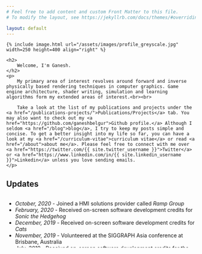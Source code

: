 ```yaml
---
# Feel free to add content and custom Front Matter to this file.
# To modify the layout, see https://jekyllrb.com/docs/themes/#overriding-theme-defaults

layout: default
---
```


<div class="home">

    {% include image.html url="/assets/images/profile_greyscale.jpg" width=250 height=400 align="right" %}
    
    <h2>
        Welcome, I'm Ganesh.
    </h2>
    <p> 
        My primary area of interest revolves around forward and inverse physically based rendering techniques in computer graphics. Game engine architecture, shader writing, simulation and learning algorithms form my extended areas of interest.<br><br>
        
        Take a look at the list of my publications and projects under the <a href="/publications-projects/">Publications/Projects</a> tab. You may also want to check out my <a href="https://github.com/ganeshbelgur">Github profile.</a> Although I seldom <a href="/blog">blog</a>, I try to keep my posts simple and concise. To get a better insight into my life so far, you can have a look at my <a href="/curriculum-vitae">curriculum vitae</a> or read <a href="/about">about me</a>. Please feel free to connect with me over <a href="https://twitter.com/{{ site.twitter_username }}">Twitter</a> or <a href="https://www.linkedin.com/in/{{ site.linkedin_username }}">Linkedin</a> unless you love sending emails. 
    </p>

</div>

<h2>Updates</h2>
<div class="updates" style="height: 10em; overflow-y: scroll;">
    <ul>
        <li><i>October, 2020</i> - Joined a HMI solutions provider called <i>Ramp Group</i></li>
        <li><i>February, 2020</i> - Received on-screen software development credits for <i>Sonic the Hedgehog</i></li>
        <li><i>December, 2019</i> - Received on-screen software development  credits for <i>Cats</i></li>
        <li><i>November, 2019</i> - Volunteered at the SIGGRAPH Asia conference at Brisbane, Australia</li>
        <li><i>July, 2019</i> - Received on-screen software development credits for the Disney's <i>The Lion King</i></li>
        <li><i>December, 2018</i> - Volunteered at the SIGGRAPH Asia conference at Tokyo, Japan</li>
        <li><i>August, 2018</i> - Received on-screen software development credits for <i>The Darkest Minds</i></li>
        <li><i>July, 2018</i> - Published a research paper, <i>"Grammar Error Detection Tool for Medical Transcription Using Stop Words Parts-of-Speech Tags Ngram Based Model"</i> in the Springer journal</li>
        <li><i>November, 2017</i> - Volunteered at the SIGGRAPH Asia conference at Bangkok, Thailand</li>
        <li><i>February, 2017</i> - Joined an Academy award winning VFX service provider studio named <i>MPC Films</i></li>
    </ul>
</div>
